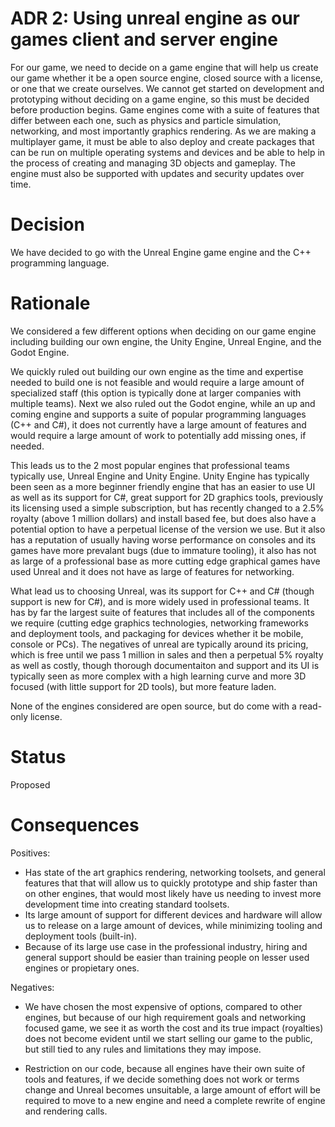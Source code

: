 # ADR 2: Using unreal engine as our games client and server engine

For our game, we need to decide on a game engine that will help us create our game whether it be a open source engine, closed source with a license, or one that we create ourselves.  We cannot get started on development and prototyping without deciding on a game engine, so this must be decided before production begins.  Game engines come with a suite of features that differ between each one, such as physics and particle simulation, networking, and most importantly graphics rendering. As we are making a multiplayer game, it must be able to also deploy and create packages that can be run on multiple operating systems and devices and be able to help in the process of creating and managing 3D objects and gameplay.  The engine must also be supported with updates and security updates over time.

# Decision

We have decided to go with the Unreal Engine game engine and the C++ programming language.

# Rationale

We considered a few different options when deciding on our game engine including building our own engine, the Unity Engine, Unreal Engine, and the Godot Engine.

We quickly ruled out building our own engine as the time and expertise needed to build one is not feasible and would require a large amount of specialized staff (this option is typically done at larger companies with multiple teams).  Next we also ruled out the Godot engine, while an up and coming engine and supports a suite of popular programming languages (C++ and C#), it does not currently have a large amount of features and would require a large amount of work to potentially add missing ones, if needed.  

This leads us to the 2 most popular engines that professional teams typically use, Unreal Engine and Unity Engine.  Unity Engine has typically been seen as a more beginner friendly engine that has an easier to use UI as well as its support for C#, great support for 2D graphics tools, previously its licensing used a simple subscription, but has recently changed to a 2.5% royalty (above 1 million dollars) and install based fee, but does also have a potential option to have a perpetual license of the version we use.   But it also has a reputation of usually having worse performance on consoles and its games have more prevalant bugs (due to immature tooling), it also has not as large of a professional base as more cutting edge graphical games have used Unreal and it does not have as large of features for networking.

What lead us to choosing Unreal, was its support for C++ and C# (though support is new for C#), and is more widely used in professional teams.  It has by far the largest suite of features that includes all of the components we require (cutting edge graphics technologies, networking frameworks and deployment tools, and packaging for devices whether it be mobile, console or PCs).  The negatives of unreal are typically around its pricing, which is free until we pass 1 million in sales and then a perpetual 5% royalty as well as costly, though thorough documentaiton and support and its UI is typically seen as more complex with a high learning curve and more 3D focused (with little support for 2D tools), but more feature laden.

None of the engines considered are open source, but do come with a read-only license.

# Status

Proposed

# Consequences

Positives:

- Has state of the art graphics rendering, networking toolsets, and general features that that will allow us to quickly prototype and ship faster than on other engines, that would most likely have us needing to invest more development time into creating standard toolsets.
- Its large amount of support for different devices and hardware will allow us to release on a large amount of devices, while minimizing tooling and deployment tools (built-in).
- Because of its large use case in the professional industry, hiring and general support should be easier than training people on lesser used engines or propietary ones.

Negatives: 

- We have chosen the most expensive of options, compared to other engines, but because of our high requirement goals and networking focused game, we see it as worth the cost and its true impact (royalties) does not become evident until we start selling our game to the public, but still tied to any rules and limitations they may impose.

- Restriction on our code, because all engines have their own suite of tools and features, if we decide something does not work or terms change and Unreal becomes  unsuitable, a large amount of effort will be required to move to a new engine and need a complete rewrite of engine and rendering calls.


